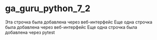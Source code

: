 # ga_guru_python_7_2
Эта строчка была добавлена через веб-интерфейс
Еще одна строчка была добавлена через веб-интерфейс
Еще одна строчка была добавлена через pytest